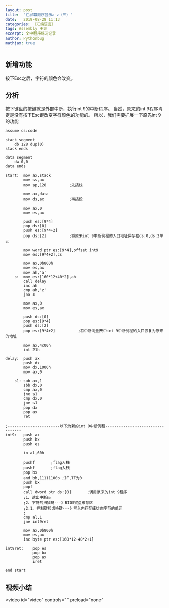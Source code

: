 ```yaml
---
layout: post
title:  "在屏幕顺序显示a-z（三）"
date:   2019-08-28 11:13
categories: 《汇编语言》
tags: Assembly 王爽
excerpt: 文中程序练习记录
author: Pythonbug
mathjax: true
---
```


## 新增功能
按下Esc之后，字符的颜色会改变。

## 分析
按下键盘的按键就是外部中断，执行int 9的中断程序。
当然，原来的int 9程序肯定是没有按下Esc键改变字符颜色的功能的。
所以，我们需要扩展一下原先int 9的功能
```
assume cs:code

stack segment
    db 128 dup(0)
stack ends

data segment
    dw 0,0
data ends

start:  mov ax,stack
        mov ss,ax
        mov sp,128          ;先搞栈

        mov ax,data
        mov ds,ax           ;再搞段

        mov ax,0
        mov es,ax

        push es:[9*4]
        pop ds:[0]
        push es:[9*4+2]
        pop ds:[2]          ;将原来int 9中断例程的入口地址保存在ds:0,ds:2单元

        mov word ptr es:[9*4],offset int9
        mov es:[9*4+2],cs

        mov ax,0b800h
        mov es,ax
        mov ah,'a'
    s:  mov es:[160*12+40*2],ah
        call delay
        inc ah
        cmp ah,'z'
        jna s

        mov ax,0
        mov es,ax

        push ds:[0]
        pop es:[9*4]
        push ds:[2]
        pop es:[9*4+2]          ;将中断向量表中int 9中断例程的入口恢复为原来的地址

        mov ax,4c00h
        int 21h

delay:  push ax
        push dx
        mov dx,1000h
        mov ax,0

    s1: sub ax,1
        sbb dx,0
        cmp ax,0
        jne s1
        cmp dx,0
        jne s1
        pop dx
        pop ax
        ret

;-----------------------以下为新的int 9中断例程---------------------------------
int9:   push ax
        push bx
        push es

        in al,60h

        pushf       ;flag入栈
        pushf       ;flag入栈
        pop bx
        and bh,11111100b ;IF,TF为0
        push bx
        popf
        call dword ptr ds:[0]       ;调用原来的int 9程序
        ;1、读出中断码
        ;2、字符的扫描码---》BIOS键盘缓存区
        ;2.1、控制键和切换键---》写入内存存储状态字节的单元
        ;
        cmp al,1
        jne int9ret

        mov ax,0b800h
        mov es,ax
        inc byte ptr es:[160*12+40*2+1]

int9ret:    pop es
            pop bx
            pop ax
            iret

end start
```

## 视频小结
<video id="video" controls="" preload="none"
      <source id="mp4" src="https://my-blog-video.oss-cn-shanghai.aliyuncs.com/%E5%9C%A8%E5%B1%8F%E5%B9%95%E9%A1%BA%E5%BA%8F%E6%98%BE%E7%A4%BAa-z%EF%BC%88%E4%B8%89%EF%BC%89" width="800" height="480" type="video/mp4">
</video>
